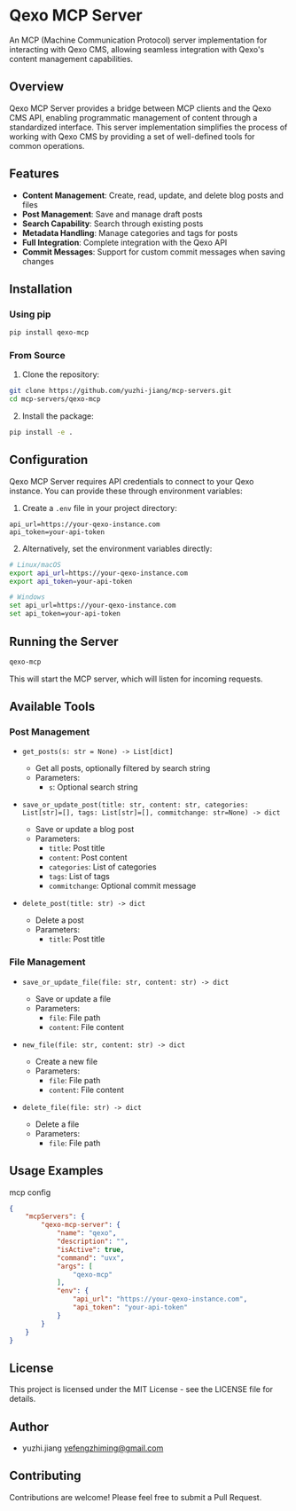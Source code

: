 # Qexo MCP Server

An MCP (Machine Communication Protocol) server implementation for interacting with Qexo CMS, allowing seamless integration with Qexo's content management capabilities.

## Overview

Qexo MCP Server provides a bridge between MCP clients and the Qexo CMS API, enabling programmatic management of content through a standardized interface. This server implementation simplifies the process of working with Qexo CMS by providing a set of well-defined tools for common operations.

## Features

- **Content Management**: Create, read, update, and delete blog posts and files
- **Post Management**: Save and manage draft posts
- **Search Capability**: Search through existing posts
- **Metadata Handling**: Manage categories and tags for posts
- **Full Integration**: Complete integration with the Qexo API
- **Commit Messages**: Support for custom commit messages when saving changes

## Installation

### Using pip

```bash
pip install qexo-mcp
```

### From Source

1. Clone the repository:
```bash
git clone https://github.com/yuzhi-jiang/mcp-servers.git
cd mcp-servers/qexo-mcp
```

2. Install the package:
```bash
pip install -e .
```

## Configuration

Qexo MCP Server requires API credentials to connect to your Qexo instance. You can provide these through environment variables:

1. Create a `.env` file in your project directory:
```
api_url=https://your-qexo-instance.com
api_token=your-api-token
```

2. Alternatively, set the environment variables directly:
```bash
# Linux/macOS
export api_url=https://your-qexo-instance.com
export api_token=your-api-token

# Windows
set api_url=https://your-qexo-instance.com
set api_token=your-api-token
```

## Running the Server

```bash
qexo-mcp
```

This will start the MCP server, which will listen for incoming requests.

## Available Tools

### Post Management

- `get_posts(s: str = None) -> List[dict]`
  - Get all posts, optionally filtered by search string
  - Parameters:
    - `s`: Optional search string

- `save_or_update_post(title: str, content: str, categories: List[str]=[], tags: List[str]=[], commitchange: str=None) -> dict`
  - Save or update a blog post
  - Parameters:
    - `title`: Post title
    - `content`: Post content
    - `categories`: List of categories
    - `tags`: List of tags
    - `commitchange`: Optional commit message

- `delete_post(title: str) -> dict`
  - Delete a post
  - Parameters:
    - `title`: Post title

### File Management

- `save_or_update_file(file: str, content: str) -> dict`
  - Save or update a file
  - Parameters:
    - `file`: File path
    - `content`: File content

- `new_file(file: str, content: str) -> dict`
  - Create a new file
  - Parameters:
    - `file`: File path
    - `content`: File content

- `delete_file(file: str) -> dict`
  - Delete a file
  - Parameters:
    - `file`: File path

## Usage Examples
mcp config

```json
{
    "mcpServers": {
        "qexo-mcp-server": {
            "name": "qexo",
            "description": "",
            "isActive": true,
            "command": "uvx",
            "args": [
                "qexo-mcp"
            ],
            "env": {
                "api_url": "https://your-qexo-instance.com",
                "api_token": "your-api-token"
            }
        }
    }
}
```

## License

This project is licensed under the MIT License - see the LICENSE file for details.

## Author

- yuzhi.jiang <yefengzhiming@gmail.com>

## Contributing

Contributions are welcome! Please feel free to submit a Pull Request.
